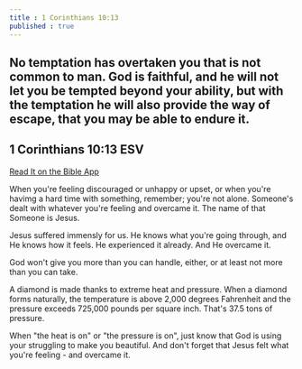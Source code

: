 ```yaml
---
title : 1 Corinthians 10:13
published : true
---
```

<h2>No temptation has overtaken you that is not common to man. God is faithful, and he will not let you be tempted beyond your ability, but with the temptation he will also provide the way of escape, that you may be able to endure it.</h2>
<h2>1 Corinthians 10:13 ESV</h2>
<a href = "https://bible.com/bible/59/1co.10.13.ESV">Read It on the Bible App </a>
<p>When you're feeling discouraged or unhappy or upset, or when you're havimg a hard time with something, remember; you're not alone. Someone's dealt with whatever you're feeling and overcame it. The name of that Someone is Jesus.</p>
<p>Jesus suffered immensly for us. He knows what you're going through, and He knows how it feels. He experienced it already. And He overcame it.</p>
<p>God won't give you more than you can handle, either, or at least not more than you can take.</p>
<p>A diamond is made thanks to extreme heat and pressure. When a diamond forms naturally, the temperature is above 2,000 degrees Fahrenheit and the pressure exceeds 725,000 pounds per square inch. That's 37.5 tons of pressure.</p>
<p>When "the heat is on" or "the pressure is on", just know that God is using your struggling to make you beautiful. And don't forget that Jesus felt what you're feeling - and overcame it.</p>
